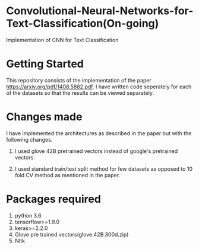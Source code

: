 # Convolutional-Neural-Networks-for-Text-Classification(On-going)
Implementation of CNN for Text Classification

# Getting Started
This repository consists of the implementation of the paper https://arxiv.org/pdf/1408.5882.pdf. I have written code seperately for each of the datasets so that the results can be viewed separately.

# Changes made
I have implemented the architectures as described in the paper but with the following changes.

1. I used glove 42B pretrained vectors instead of google's pretrained vectors.

2. I used standard train/test split method for few datasets as opposed to 10 fold CV method as mentioned in the paper.

# Packages required

1. python 3.6
2. tensorflow>=1.9.0
3. keras>=2.2.0
4. Glove pre trained vectors(glove.42B.300d.zip)
5. Nltk 


